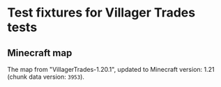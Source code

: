 ﻿# Test fixtures for Villager Trades tests
## Minecraft map
The map from "VillagerTrades-1.20.1", updated to Minecraft version: 1.21 (chunk data version: `3953`).